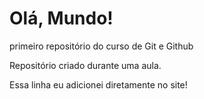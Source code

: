 # Olá, Mundo!
 primeiro repositório do curso de Git e Github

 Repositório criado durante uma aula.

Essa linha eu adicionei diretamente no site!
